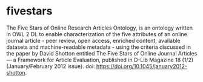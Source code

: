 # fivestars
The Five Stars of Online Research Articles Ontology, is an ontology written in OWL 2 DL to enable characterization of the five attributes of an online journal article - peer review, open access, enriched content, available datasets and machine-readable metadata - using the criteria discussed in the paper by David Shotton entitled The Five Stars of Online Journal Articles — a Framework for Article Evaluation, published in D-Lib Magazine 18 (1/2) (January/February 2012 issue). doi: https://doi.org/10.1045/january2012-shotton. 

